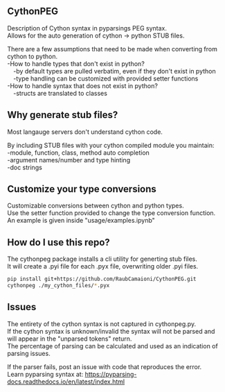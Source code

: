 ## CythonPEG
Description of Cython syntax in pyparsings PEG syntax.  
Allows for the auto generation of cython -> python STUB files.  

There are a few assumptions that need to be made when converting from cython to python.  
-How to handle types that don't exist in python?  
&emsp;-by default types are pulled verbatim, even if they don't exist in python  
&emsp;-type handling can be customized with provided setter functions  
-How to handle syntax that does not exist in python?  
&emsp;-structs are translated to classes

## Why generate stub files?
Most langauge servers don't understand cython code.  

By including STUB files with your cython compiled module you maintain:  
-module, function, class, method auto completion  
-argument names/number and type hinting  
-doc strings  

## Customize your type conversions
Customizable conversions between cython and python types.  
Use the setter function provided to change the type conversion function.  
An example is given inside "usage/examples.ipynb"

## How do I use this repo?

The cythonpeg package installs a cli utility for generting stub files.  
It will create a .pyi file for each .pyx file, overwriting older .pyi files.  

```bash
pip install git+https://github.com/RaubCamaioni/CythonPEG.git
cythonpeg ./my_cython_files/*.pyx
```

## Issues
The entirety of the cython syntax is not captured in cythonpeg.py.  
If the cython syntax is unknown/invalid the syntax will not be parsed and will appear in the "unparsed tokens" return.  
The percentage of parsing can be calculated and used as an indication of parsing issues.  

If the parser fails, post an issue with code that reproduces the error.  
Learn pyparsing syntax at: https://pyparsing-docs.readthedocs.io/en/latest/index.html  
